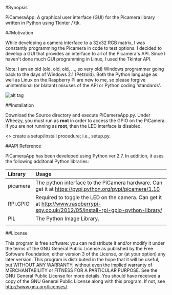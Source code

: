 ﻿#Synopsis

PiCameraApp: A graphical user interface (GUI) for the Picamera library written in Python using Tkinter / ttk.

##Motivation

While developing a camera interface to a 32x32 RGB matrix, I was constantly programming the Picamera in code to test options. I decided to develop a GUI that provides an interface to all of the Picamera's API. Since I haven't done much GUI programming in Linux, I used the Tkinter API. 

Note: I am an old (old, old, old, ..., so very old) Windows programmer going back to the days of Windows 2.1 (Petzold). Both the Python language as well as Linux on the Raspberry Pi are new to me, so please forgive unintentional (or blatant) misuses of the API or Python coding 'standards'.

![alt tag](https://cloud.githubusercontent.com/assets/3778024/20574032/44029314-b178-11e6-90f5-243d38602be0.png)

##Installation

Download the Source directory and execute PiCameraApp.py. Under Wheezy, you must run as **root** in order to access the GPIO on the PiCamera. If you are not running as **root**, then the LED interface is disabled.

<<TODO>> create a setup/install procedure; i.e., setup.py.

##API Reference

PiCameraApp has been developed using Python ver 2.7. In addition, it uses the following additonal Python libraries:

| Library    | Usage                                               |
| :--------- | :-------------------------------------------------- |
| picamera   | The python interface to the PiCamera hardware. Can get it at https://pypi.python.org/pypi/picamera/1.10 |
| RPi.GPIO   | Required to toggle the LED on the camera. Can get it at http://www.raspberrypi-spy.co.uk/2012/05/install-rpi-gpio-python-library/ |
| PIL | The Python Image Library. |
|     |    | 

##License

This program is free software: you can redistribute it and/or modify it under the terms of the GNU General Public License as published by the Free Software Foundation, either version 3 of the License, or (at your option) any later version. This program is distributed in the hope that it will be useful, but WITHOUT ANY WARRANTY; without even the
 implied warranty of MERCHANTABILITY or FITNESS FOR A PARTICULAR PURPOSE.  See the GNU General Public License for more details. You should have received a copy of the GNU General Public License along with this program.  If not, see http://www.gnu.org/licenses/.
